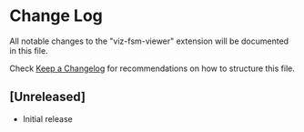 # Change Log

All notable changes to the "viz-fsm-viewer" extension will be documented in this file.

Check [Keep a Changelog](http://keepachangelog.com/) for recommendations on how to structure this file.

## [Unreleased]

- Initial release
